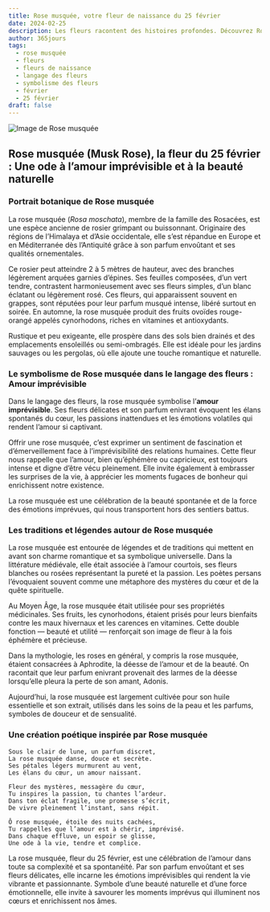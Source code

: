 ```yaml
---
title: Rose musquée, votre fleur de naissance du 25 février
date: 2024-02-25
description: Les fleurs racontent des histoires profondes. Découvrez Rose musquée, votre fleur de naissance du 25 février, ses symboles et récits fascinants. Plongez dans sa signification et son langage unique dans l'art floral.
author: 365jours
tags:
  - rose musquée
  - fleurs
  - fleurs de naissance
  - langage des fleurs
  - symbolisme des fleurs
  - février
  - 25 février
draft: false
---
```


![Image de Rose musquée](https://cdn.pixabay.com/photo/2020/04/26/11/08/rose-5094723_640.jpg#center)


## Rose musquée (Musk Rose), la fleur du 25 février : Une ode à l’amour imprévisible et à la beauté naturelle

### Portrait botanique de Rose musquée

La rose musquée (_Rosa moschata_), membre de la famille des Rosacées, est une espèce ancienne de rosier grimpant ou buissonnant. Originaire des régions de l’Himalaya et d’Asie occidentale, elle s’est répandue en Europe et en Méditerranée dès l’Antiquité grâce à son parfum envoûtant et ses qualités ornementales.

Ce rosier peut atteindre 2 à 5 mètres de hauteur, avec des branches légèrement arquées garnies d’épines. Ses feuilles composées, d’un vert tendre, contrastent harmonieusement avec ses fleurs simples, d’un blanc éclatant ou légèrement rosé. Ces fleurs, qui apparaissent souvent en grappes, sont réputées pour leur parfum musqué intense, libéré surtout en soirée. En automne, la rose musquée produit des fruits ovoïdes rouge-orangé appelés cynorhodons, riches en vitamines et antioxydants.

Rustique et peu exigeante, elle prospère dans des sols bien drainés et des emplacements ensoleillés ou semi-ombragés. Elle est idéale pour les jardins sauvages ou les pergolas, où elle ajoute une touche romantique et naturelle.

### Le symbolisme de Rose musquée dans le langage des fleurs : Amour imprévisible

Dans le langage des fleurs, la rose musquée symbolise l’**amour imprévisible**. Ses fleurs délicates et son parfum enivrant évoquent les élans spontanés du cœur, les passions inattendues et les émotions volatiles qui rendent l’amour si captivant.

Offrir une rose musquée, c’est exprimer un sentiment de fascination et d’émerveillement face à l’imprévisibilité des relations humaines. Cette fleur nous rappelle que l’amour, bien qu’éphémère ou capricieux, est toujours intense et digne d’être vécu pleinement. Elle invite également à embrasser les surprises de la vie, à apprécier les moments fugaces de bonheur qui enrichissent notre existence.

La rose musquée est une célébration de la beauté spontanée et de la force des émotions imprévues, qui nous transportent hors des sentiers battus.

### Les traditions et légendes autour de Rose musquée

La rose musquée est entourée de légendes et de traditions qui mettent en avant son charme romantique et sa symbolique universelle. Dans la littérature médiévale, elle était associée à l’amour courtois, ses fleurs blanches ou rosées représentant la pureté et la passion. Les poètes persans l’évoquaient souvent comme une métaphore des mystères du cœur et de la quête spirituelle.

Au Moyen Âge, la rose musquée était utilisée pour ses propriétés médicinales. Ses fruits, les cynorhodons, étaient prisés pour leurs bienfaits contre les maux hivernaux et les carences en vitamines. Cette double fonction — beauté et utilité — renforçait son image de fleur à la fois éphémère et précieuse.

Dans la mythologie, les roses en général, y compris la rose musquée, étaient consacrées à Aphrodite, la déesse de l’amour et de la beauté. On racontait que leur parfum enivrant provenait des larmes de la déesse lorsqu’elle pleura la perte de son amant, Adonis.

Aujourd’hui, la rose musquée est largement cultivée pour son huile essentielle et son extrait, utilisés dans les soins de la peau et les parfums, symboles de douceur et de sensualité.

### Une création poétique inspirée par Rose musquée

```
Sous le clair de lune, un parfum discret,  
La rose musquée danse, douce et secrète.  
Ses pétales légers murmurent au vent,  
Les élans du cœur, un amour naissant.  

Fleur des mystères, messagère du cœur,  
Tu inspires la passion, tu chantes l’ardeur.  
Dans ton éclat fragile, une promesse s’écrit,  
De vivre pleinement l’instant, sans répit.  

Ô rose musquée, étoile des nuits cachées,  
Tu rappelles que l’amour est à chérir, imprévisé.  
Dans chaque effluve, un espoir se glisse,  
Une ode à la vie, tendre et complice.  
```

La rose musquée, fleur du 25 février, est une célébration de l’amour dans toute sa complexité et sa spontanéité. Par son parfum envoûtant et ses fleurs délicates, elle incarne les émotions imprévisibles qui rendent la vie vibrante et passionnante. Symbole d’une beauté naturelle et d’une force émotionnelle, elle invite à savourer les moments imprévus qui illuminent nos cœurs et enrichissent nos âmes.


